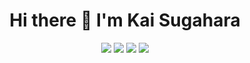 <h1 align="center">Hi there 👋 I'm Kai Sugahara</h1>

<p align="center">
  <a href="https://www.linkedin.com/in/kaisugahara/"><img src="https://img.shields.io/badge/LinkedIn-0077B5?style=for-the-badge&logo=linkedin&logoColor=white"></a>
  <a href="https://twitter.com/kaisugahara"><img src="https://img.shields.io/badge/X-000000?style=for-the-badge&logo=x&logoColor=white"></a>
  <a href="https://orcid.org/0009-0003-2367-020X"><img src="https://img.shields.io/badge/orcid-A6CE39?style=for-the-badge&logo=orcid&logoColor=white"></a>
  <a href="https://qiita.com/Kai238"><img src="https://img.shields.io/badge/Qiita-55c500?style=for-the-badge&logo=qiita&logoColor=white"></a>
</p>

<!--
**KaiSugahara/KaiSugahara** is a ✨ _special_ ✨ repository because its `README.md` (this file) appears on your GitHub profile.

Here are some ideas to get you started:

- 🔭 I’m currently working on ...
- 🌱 I’m currently learning ...
- 👯 I’m looking to collaborate on ...
- 🤔 I’m looking for help with ...
- 💬 Ask me about ...
- 📫 How to reach me: ...
- 😄 Pronouns: ...
- ⚡ Fun fact: ...
-->

